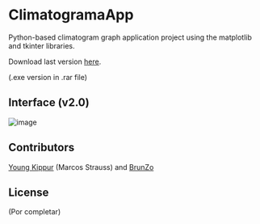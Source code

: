 # ClimatogramaApp
Python-based climatogram graph application project using the matplotlib and tkinter libraries.

Download last version [here](v2.0).

(.exe version in .rar file)

## Interface (v2.0)
![image](https://user-images.githubusercontent.com/82680610/133865014-230d2aac-cdde-45cc-9d8f-04fb9759d18a.png)


## Contributors

[Young Kippur](https://github.com/YoungKippur) (Marcos Strauss) and [BrunZo](https://github.com/BrunZo)

## License
(Por completar)
